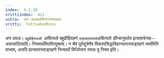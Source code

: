 ```yaml
---
index:  4.1.28
vrittiindex:  411
sutra:  अन उपधालोपिनोऽन्यतस्म्राम्
vritti:  tattvabodhini 
---
```


अन उपधा। `बहुव्रीहेरूधसो ङी`षित्यतो बहुव्रीहिग्रहणं `सङ्ख्याव्ययादेङी`बित्यतो ङीप्चानुवर्तत इत्याशयेनाह--अन्नन्तादित्यादि। नियमार्थमिदमित्युक्तम्। न चैवं पूर्वसूत्रेणैव विकल्पसिद्धाविहान्यतरस्याङ्ग्रहणं व्यर्थमिति वाच्यम्, असति ह्यन्यतरस्याङ्ग्रहणे नित्यार्थो विधिरेवायं स्यान्न तु नियम इति।

